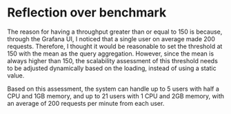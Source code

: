 # Reflection over benchmark

The reason for having a throughput greater than or equal to 150 is because, through the Grafana UI, I noticed that a single user on average made 200 requests. Therefore, I thought it would be reasonable to set the threshold at 150 with the mean as the query aggregation. However, since the mean is always higher than 150, the scalability assessment of this threshold needs to be adjusted dynamically based on the loading, instead of using a static value.

Based on this assessment, the system can handle up to 5 users with half a CPU and 1GB memory, and up to 21 users with 1 CPU and 2GB memory, with an average of 200 requests per minute from each user.